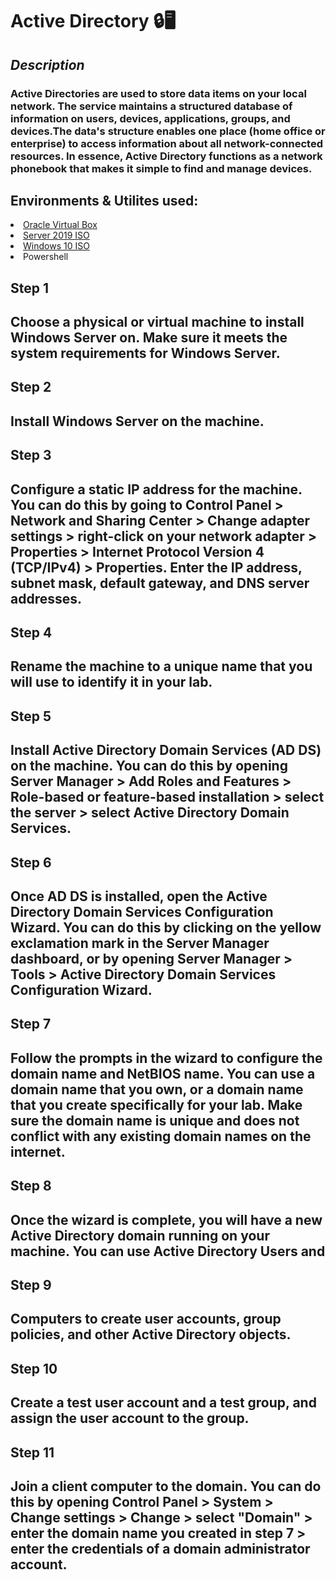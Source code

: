 <h1>Active Directory 🔒🖥</h1>

<h2><i>Description</h2></i>
<h3>Active Directories are used to store data items on your local network. The service maintains a structured database of information on users, devices, applications, groups, and devices.The data's structure enables one place (home office or enterprise) to access information about all network-connected resources. In essence, Active Directory functions as a network phonebook that makes it simple to find and manage devices.</h3>

<h2>Environments & Utilites used:</h2>
<li><a href="https://www.virtualbox.org/wiki/Downloads"> Oracle Virtual Box</li></a>
<li><a href="https://www.microsoft.com/en-us/evalcenter/download-windows-server-2019"> Server 2019 ISO</li></a>
<li><a href="https://www.microsoft.com/en-us/software-download/windows10ISO"> Windows 10 ISO</li></a>
<li>Powershell</li>


<h2> Step 1 <h2>Choose a physical or virtual machine to install Windows Server on. Make sure it meets the system requirements for Windows Server.
<h2> Step 2 <h2>Install Windows Server on the machine.
<h2> Step 3 <h2>Configure a static IP address for the machine. You can do this by going to Control Panel > Network and Sharing Center > Change adapter settings > right-click on your network adapter > Properties > Internet Protocol Version 4 (TCP/IPv4) > Properties. Enter the IP address, subnet mask, default gateway, and DNS server addresses.
<h2> Step 4 <h2>Rename the machine to a unique name that you will use to identify it in your lab.
<h2> Step 5 <h2>Install Active Directory Domain Services (AD DS) on the machine. You can do this by opening Server Manager > Add Roles and Features > Role-based or feature-based installation > select the server > select Active Directory Domain Services.
<h2> Step 6 <h2>Once AD DS is installed, open the Active Directory Domain Services Configuration Wizard. You can do this by clicking on the yellow exclamation mark in the Server Manager dashboard, or by opening Server Manager > Tools > Active Directory Domain Services Configuration Wizard.
<h2> Step 7 <h2>Follow the prompts in the wizard to configure the domain name and NetBIOS name. You can use a domain name that you own, or a domain name that you create specifically for your lab. Make sure the domain name is unique and does not conflict with any existing domain names on the internet.
<h2> Step 8 <h2>Once the wizard is complete, you will have a new Active Directory domain running on your machine. You can use Active Directory Users and <h2> Step 9 <h2>Computers to create user accounts, group policies, and other Active Directory objects.
<h2> Step 10 <h2>Create a test user account and a test group, and assign the user account to the group.
<h2> Step 11 <h2>Join a client computer to the domain. You can do this by opening Control Panel > System > Change settings > Change > select "Domain" > enter the domain name you created in step 7 > enter the credentials of a domain administrator account.


